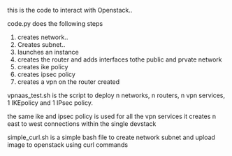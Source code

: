 this is the code to interact with Openstack..

code.py does the following steps

1. creates network..
2. Creates subnet..
3. launches an instance
4. creates the router and adds interfaces tothe public and prvate network
5. creates ike policy 
6. creates ipsec policy 
6. creates a vpn on the router created



vpnaas_test.sh is the script to deploy n networks, n routers, n vpn services,
1 IKEpolicy and 1 IPsec policy.

the same ike and ipsec policy is used for all the vpn services
it creates n east to west connections within the single devstack

simple_curl.sh is a simple bash file to create network subnet and upload image to openstack using curl commands
